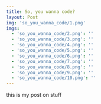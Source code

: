 ```yaml
---
title: So, you wanna code?
layout: Post
img: 'so_you_wanna_code/1.png'
imgs:
  - 'so_you_wanna_code/2.png': ''
  - 'so_you_wanna_code/3.png': ''
  - 'so_you_wanna_code/4.png': ''
  - 'so_you_wanna_code/5.png': ''
  - 'so_you_wanna_code/6.png': ''
  - 'so_you_wanna_code/7.png': ''
  - 'so_you_wanna_code/8.png': ''
  - 'so_you_wanna_code/9.png': ''
  - 'so_you_wanna_code/10.png': ''
---
```


this is my post on stuff
<!--
![hello image](./so_you_wanna_code/1.png)
-->